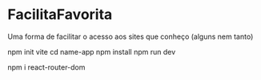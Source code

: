 # FacilitaFavorita
 Uma forma de facilitar o acesso aos sites que conheço (alguns nem tanto)

 npm init vite cd name-app npm install npm run dev

 npm i react-router-dom

